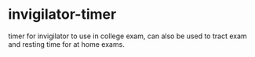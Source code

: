 # invigilator-timer
timer for invigilator to use in college exam, can also be used to tract exam and resting time for at home exams.
